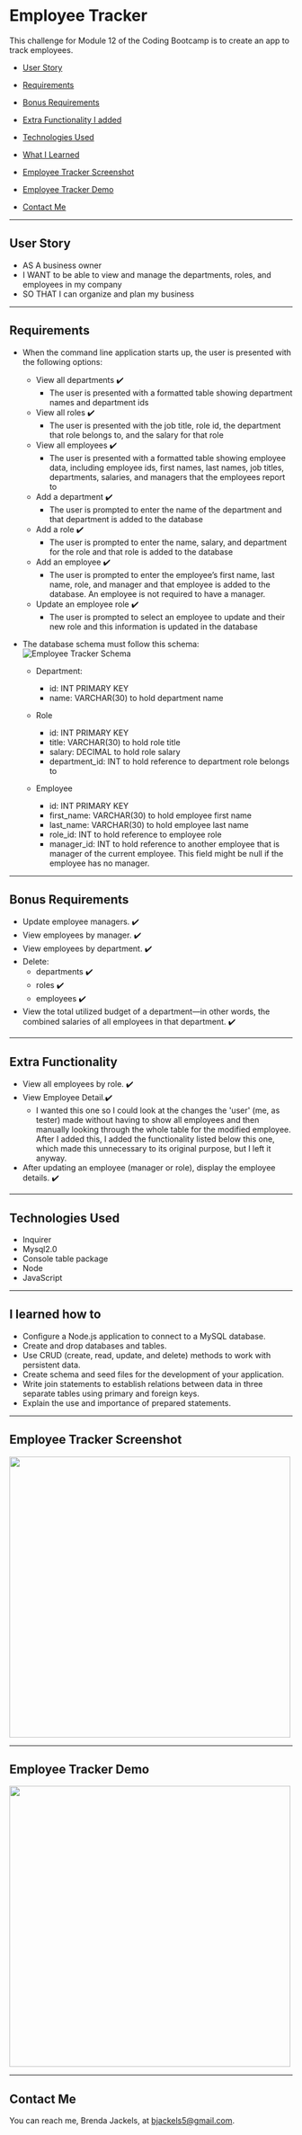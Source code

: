 # Employee Tracker
This challenge for Module 12 of the Coding Bootcamp is to create an app to track employees.

* [User Story](#userStory)

* [Requirements](#requirements)

* [Bonus Requirements](#bonusRequirements)

* [Extra Functionality I added](#extraFunctionality)

* [Technologies Used](#techUsed)

* [What I Learned](#whatILearned)

* [Employee Tracker Screenshot](#webImage)

* [Employee Tracker Demo](#projectDemo)

* [Contact Me](#contactMe)


---

<a id="userStory"></a>
## User Story

* AS A business owner
* I WANT to be able to view and manage the departments, roles, and employees in my company
* SO THAT I can organize and plan my business
--- 


<a id="requirements"></a>
## Requirements
* When the command line application starts up, the user is presented with the following options:
    * View all departments ✔️
        * The user is presented with a formatted table showing department names and department ids
    * View all roles ✔️
        * The user is presented with the job title, role id, the department that role belongs to, and the salary for that role
    * View all employees ✔️
        * The user is presented with a formatted table showing employee data, including employee ids, first names, last names, job titles, departments, salaries, and managers that the employees report to
    * Add a department ✔️
        * The user is prompted to enter the name of the department and that department is added to the database
    * Add a role ✔️
        * The user is prompted to enter the name, salary, and department for the role and that role is added to the database
    * Add an employee ✔️
        * The user is prompted to enter the employee’s first name, last name, role, and manager and that employee is added to the database. An employee is not required to have a manager.
    * Update an employee role ✔️
        * The user is prompted to select an employee to update and their new role and this information is updated in the database
* The database schema must follow this schema:
![Employee Tracker Schema](./media/12-sql-homework-demo-02.png)

    * Department:
        * id: INT PRIMARY KEY
        * name: VARCHAR(30) to hold department name
    * Role
        * id: INT PRIMARY KEY
        * title: VARCHAR(30) to hold role title
        * salary: DECIMAL to hold role salary
        * department_id: INT to hold reference to department role belongs to

    * Employee
        * id: INT PRIMARY KEY
        * first_name: VARCHAR(30) to hold employee first name
        * last_name: VARCHAR(30) to hold employee last name
        * role_id: INT to hold reference to employee role
        * manager_id: INT to hold reference to another employee that is manager of the current employee. This field might be null if the employee has no manager.

---

<a id="bonusRequirements"></a>
## Bonus Requirements

* Update employee managers. ✔️
* View employees by manager. ✔️
* View employees by department. ✔️
* Delete:
    * departments ✔️
    * roles ✔️
    * employees ✔️
* View the total utilized budget of a department—in other words, the combined salaries of all employees in that department. ✔️

---

<a id="extraFunctionality"></a>
## Extra Functionality

* View all employees by role. ✔️
* View Employee Detail.✔️
    * I wanted this one so I could look at the changes the 'user' (me, as tester) made without having to show all employees and then manually looking through the whole table for the modified employee. After I added this, I added the functionality listed below this one, which made this unnecessary to its original purpose, but I left it anyway.
* After updating an employee (manager or role), display the employee details. ✔️

---


<a id="techUsed"></a>
## Technologies Used
* Inquirer
* Mysql2.0
* Console table package
* Node
* JavaScript

--- 

<a id="whatILearned"></a>
## I learned how to
* Configure a Node.js application to connect to a MySQL database.
* Create and drop databases and tables.
* Use CRUD (create, read, update, and delete) methods to work with persistent data.
* Create schema and seed files for the development of your application.
* Write join statements to establish relations between data in three separate tables using primary and foreign keys.
* Explain the use and importance of prepared statements.

---

<a id="webImage"></a>
## Employee Tracker Screenshot

<img src="./media/employee-tracker-screenshot.png" width="500">

---

## Employee Tracker Demo

<a id="projectDemo"></a>

<a href="https://youtu.be/VKHzy5MNtBE" target="blank">
   <img src="./media/employee-tracker-demo.png" width="500">
</a>

---

<a id="contactMe"></a>
## Contact Me
You can reach me, Brenda Jackels, at bjackels5@gmail.com.
